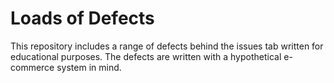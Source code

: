 # Loads of Defects

This repository includes a range of defects behind the issues tab written for educational purposes. The defects are written with a hypothetical e-commerce system in mind.
